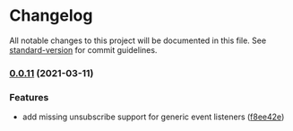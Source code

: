 # Changelog

All notable changes to this project will be documented in this file. See [standard-version](https://github.com/conventional-changelog/standard-version) for commit guidelines.

### [0.0.11](https://github.com/adobe/magento-data-layer-sdk/compare/v0.0.8...v0.0.11) (2021-03-11)


### Features

* add missing unsubscribe support for generic event listeners ([f8ee42e](https://github.com/adobe/magento-data-layer-sdk/commit/f8ee42e079e9c861be0295e47135eb3d80077a2a))
